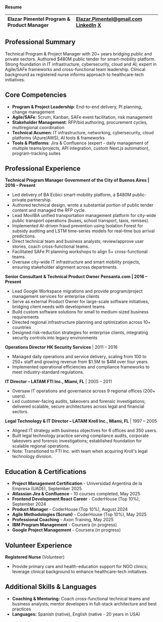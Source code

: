 **Resume**

| Elazar Pimentel Program & Product Manager | [Elazar.Pimentel@gmail.com](mailto:Elazar.Pimentel@gmail.com)   [LinkedIn](https://www.linkedin.com/in/elazarpimentel/)   [X](https://x.com/PimentelElazar)  |
| :---- | :---- |

## **Professional Summary**

Technical Program & Project Manager with 20+ years bridging public and private sectors. Authored $480M public tender for smart-mobility platform. Strong foundation in IT infrastructure, cybersecurity, cloud and AI; expert in Agile/SAFe frameworks and cross-functional team leadership. Clinical background as registered nurse informs approach to healthcare-tech initiatives.

## **Core Competencies**

* **Program & Project Leadership**: End-to-end delivery, PI planning, change management
* **Agile/SAFe**: Scrum, Kanban, SAFe event facilitation, risk management
* **Stakeholder Management**: RFP/bid authoring, procurement cycles, multiregional coordination
* **Technical Acumen**: IT infrastructure, networking, cybersecurity, cloud platforms (Azure/AWS), AI tools & frameworks
* **Tools & Platforms**: Jira & Confluence (expert - daily management of multiple teams/projects, API integration, custom Next.js automation), program-tracking suites

## **Professional Experience**

**Technical Program Manager**
**Government of the City of Buenos Aires | 2016 – Present**

* Led delivery of BA Ecbici smart-mobility platform, a $480M public-private partnership.
* Authored technical design, wrote a substantial portion of public tender content and managed the RFP cycle.
* Lead MovilBA unified transportation management platform for city-wide public transport operations (buses, school transport, taxis, remises).
* Implemented AI-driven fraud prevention using Isolation Forest for subsidy auditing and LSTM time-series models for real-time bus arrival predictions.
* Direct technical team and business analysts; review/approve user stories, coach cross-functional teams.
* Facilitated SAFe PI planning workshops to align 5+ cross-functional teams.
* Oversaw city-wide IT infrastructure and smart mobility projects, ensuring stakeholder alignment across departments.

**Senior Consultant & Technical Product Owner**
**Pensanta.com | 2016 – Present**

* Lead Google Workspace migrations and provide program/project management services for enterprise clients
* Serve as external Product Owner for large-scale software initiatives, bridging client needs with development teams
* Build custom software solutions for small to medium-sized business requirements
* Directed regional infrastructure planning and optimization across 10+ countries
* Designed risk-reduction strategies for enterprise clients, integrating security controls into legacy environments

**Operations Director**
 **HK Security Services** | 2011 – 2016

* Managed daily operations and service delivery, scaling from 100 to 250+ staff and growing revenue from $1.5M to $4M over four years.
* Implemented operational efficiencies and compliance frameworks to meet industry-standard regulations.

**IT Director – LATAM**
 **FTI Inc., Miami, FL** | 2005 – 2011

* Oversaw IT operations and governance across 9 regional offices (200+ users).
* Led customer-facing audits, takeovers and forensic investigations; delivered scalable, secure architectures across legal and financial sectors.

**Legal Technology & IT Director – LATAM**
 **Kroll Inc., Miami, FL** | 1997 – 2005

* Aligned IT strategy with business objectives for 6 offices and 350 users.
* Built legal technology practice serving compliance audits, corporate takeovers and forensic investigations; established foundation for scalable regional operations.
* Note: Transitioned to FTI Inc. with team when acquiring Kroll's legal technology division.

## **Education & Certifications**

* **Project Management Certification** - Universidad Argentina de la Empresa (UADE), September 2025
* **Atlassian Jira & Confluence** - 10 courses completed, May 2025
* **Frontend Development React Career** - CoderHouse (Top 10%), September 2024
* **Product Manager** - CoderHouse (Top 10%), August 2024
* **Agile Methodologies (Scrum)** - CoderHouse (Top 10%), May 2025
* **Professional Coaching** - Axon Training, May 2025
* **IBM Program Management** - Coursera (in progress)
* **Google Project Management** - Coursera (in progress)

## **Volunteer Experience**

**Registered Nurse** (Volunteer)

* Provide primary care and health-education support for NGO clinics; leverage clinical background to enhance healthcare-tech initiatives.

## **Additional Skills & Languages**

* **Coaching & Mentoring:** Coach cross-functional technical teams and business analysts; mentor developers in full-stack architecture and best practices
* **Languages:** Spanish (native), English (native - 20 years in USA)
